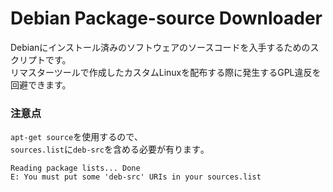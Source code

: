 # Debian Package-source Downloader

Debianにインストール済みのソフトウェアのソースコードを入手するためのスクリプトです。  
リマスターツールで作成したカスタムLinuxを配布する際に発生するGPL違反を回避できます。

### 注意点
`apt-get source`を使用するので､  
`sources.list`に`deb-src`を含める必要が有ります｡  
```
Reading package lists... Done
E: You must put some 'deb-src' URIs in your sources.list
```
